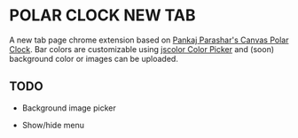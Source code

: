 # POLAR CLOCK NEW TAB
A new tab page chrome extension based on [Pankaj Parashar's Canvas Polar Clock](https://codepen.io/pankajparashar/pen/sIpyw). Bar colors are customizable using [jscolor Color Picker](http://jscolor.com/) and (soon) background color or images can be uploaded.

## TODO
* Background image picker

* Show/hide menu